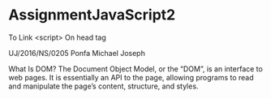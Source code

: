 # AssignmentJavaScript2
To Link &lt;script> On head tag

UJ/2016/NS/0205
Ponfa Michael Joseph

What Is DOM?
The Document Object Model, or the “DOM”, is an interface to web pages. It is essentially an API to the page, allowing programs to read and manipulate the page’s content, structure, and styles.
